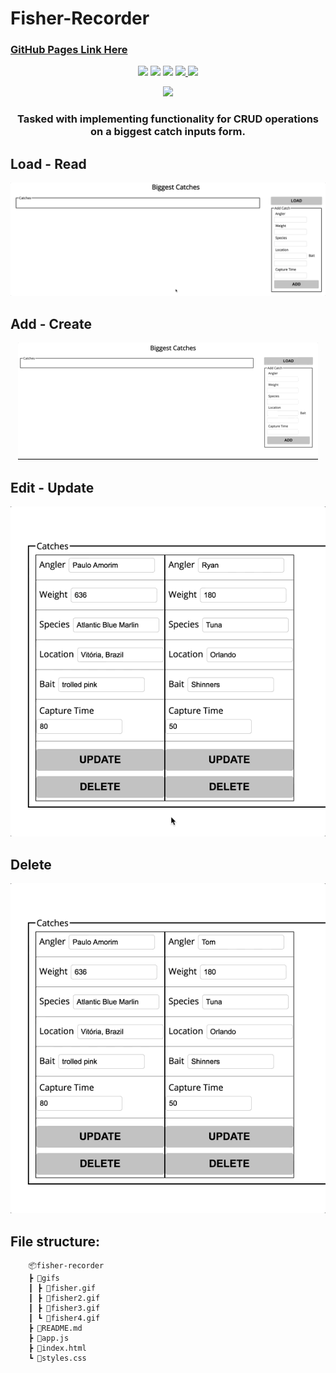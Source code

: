 # Fisher-Recorder


### [GitHub Pages Link Here](https://rdrachenberg.github.io/fisher-recorder/)

<p align='center'>
    <img src='https://img.shields.io/badge/JavaScript-88.6%25-brightgreen'> 
    <img src='https://img.shields.io/badge/HTML-6.2%25-orange'> <img src='https://img.shields.io/badge/CSS-5.2%25-purple'>
    <a href='https://github.com/rdrachenberg/fisher-recorder/blob/master/LICENSE'>
        <img src='https://img.shields.io/github/license/rdrachenberg/fisher-recorder?color=blue&logo=MIT'>
    </a>
    <a href='https://fisher-game.firebaseio.com/catches.json'>
        <img src='https://img.shields.io/badge/Database-Firebase-red'>
    </a>
    <p align='center'>
        <a href='https://rdrachenberg.github.io/fisher-recorder/'>
            <img src='https://img.shields.io/static/v1?label=Demo&message=Here&color=blue'>
        </a>
    </p>
</p>
<h3 align='center'>
    Tasked with implementing functionality for CRUD operations on a biggest catch inputs form. 
</h3>

## Load - Read
<p align="center">
    <img src="./gifs/fisher.gif">
</p>

## Add - Create
<p align="center">
    <img src="./gifs/fisher2.gif">
</p>

## Edit - Update
<p align="center">
    <img src="./gifs/fisher3.gif">
</p>

## Delete
<p align="center">
    <img src="./gifs/fisher4.gif">
</p>

## File structure:

        📦fisher-recorder
        ┣ 📂gifs
        ┃ ┣ 📜fisher.gif
        ┃ ┣ 📜fisher2.gif
        ┃ ┣ 📜fisher3.gif
        ┃ ┗ 📜fisher4.gif
        ┣ 📜README.md
        ┣ 📜app.js
        ┣ 📜index.html
        ┗ 📜styles.css